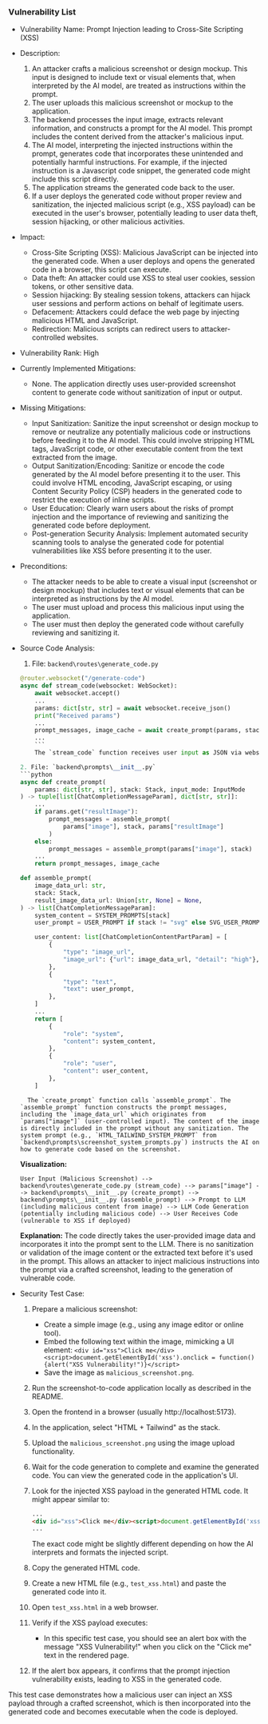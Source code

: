 ### Vulnerability List

* Vulnerability Name: Prompt Injection leading to Cross-Site Scripting (XSS)
* Description:
    1. An attacker crafts a malicious screenshot or design mockup. This input is designed to include text or visual elements that, when interpreted by the AI model, are treated as instructions within the prompt.
    2. The user uploads this malicious screenshot or mockup to the application.
    3. The backend processes the input image, extracts relevant information, and constructs a prompt for the AI model. This prompt includes the content derived from the attacker's malicious input.
    4. The AI model, interpreting the injected instructions within the prompt, generates code that incorporates these unintended and potentially harmful instructions. For example, if the injected instruction is a Javascript code snippet, the generated code might include this script directly.
    5. The application streams the generated code back to the user.
    6. If a user deploys the generated code without proper review and sanitization, the injected malicious script (e.g., XSS payload) can be executed in the user's browser, potentially leading to user data theft, session hijacking, or other malicious activities.

* Impact:
    - Cross-Site Scripting (XSS): Malicious JavaScript can be injected into the generated code. When a user deploys and opens the generated code in a browser, this script can execute.
    - Data theft: An attacker could use XSS to steal user cookies, session tokens, or other sensitive data.
    - Session hijacking: By stealing session tokens, attackers can hijack user sessions and perform actions on behalf of legitimate users.
    - Defacement: Attackers could deface the web page by injecting malicious HTML and JavaScript.
    - Redirection: Malicious scripts can redirect users to attacker-controlled websites.

* Vulnerability Rank: High
* Currently Implemented Mitigations:
    - None. The application directly uses user-provided screenshot content to generate code without sanitization of input or output.
* Missing Mitigations:
    - Input Sanitization: Sanitize the input screenshot or design mockup to remove or neutralize any potentially malicious code or instructions before feeding it to the AI model. This could involve stripping HTML tags, JavaScript code, or other executable content from the text extracted from the image.
    - Output Sanitization/Encoding: Sanitize or encode the code generated by the AI model before presenting it to the user. This could involve HTML encoding, JavaScript escaping, or using Content Security Policy (CSP) headers in the generated code to restrict the execution of inline scripts.
    - User Education: Clearly warn users about the risks of prompt injection and the importance of reviewing and sanitizing the generated code before deployment.
    - Post-generation Security Analysis: Implement automated security scanning tools to analyse the generated code for potential vulnerabilities like XSS before presenting it to the user.

* Preconditions:
    - The attacker needs to be able to create a visual input (screenshot or design mockup) that includes text or visual elements that can be interpreted as instructions by the AI model.
    - The user must upload and process this malicious input using the application.
    - The user must then deploy the generated code without carefully reviewing and sanitizing it.

* Source Code Analysis:
    1. File: `backend\routes\generate_code.py`
    ```python
    @router.websocket("/generate-code")
    async def stream_code(websocket: WebSocket):
        await websocket.accept()
        ...
        params: dict[str, str] = await websocket.receive_json()
        print("Received params")
        ...
        prompt_messages, image_cache = await create_prompt(params, stack, input_mode)
        ...
        ```
        The `stream_code` function receives user input as JSON via websocket in the `params` variable. The `params` dictionary, which includes the user-provided image (as data URL), is directly passed to the `create_prompt` function.

    2. File: `backend\prompts\__init__.py`
    ```python
    async def create_prompt(
        params: dict[str, str], stack: Stack, input_mode: InputMode
    ) -> tuple[list[ChatCompletionMessageParam], dict[str, str]]:
        ...
        if params.get("resultImage"):
            prompt_messages = assemble_prompt(
                params["image"], stack, params["resultImage"]
            )
        else:
            prompt_messages = assemble_prompt(params["image"], stack)
        ...
        return prompt_messages, image_cache

    def assemble_prompt(
        image_data_url: str,
        stack: Stack,
        result_image_data_url: Union[str, None] = None,
    ) -> list[ChatCompletionMessageParam]:
        system_content = SYSTEM_PROMPTS[stack]
        user_prompt = USER_PROMPT if stack != "svg" else SVG_USER_PROMPT

        user_content: list[ChatCompletionContentPartParam] = [
            {
                "type": "image_url",
                "image_url": {"url": image_data_url, "detail": "high"},
            },
            {
                "type": "text",
                "text": user_prompt,
            },
        ]
        ...
        return [
            {
                "role": "system",
                "content": system_content,
            },
            {
                "role": "user",
                "content": user_content,
            },
        ]
    ```
        The `create_prompt` function calls `assemble_prompt`. The `assemble_prompt` function constructs the prompt messages, including the `image_data_url` which originates from `params["image"]` (user-controlled input). The content of the image is directly included in the prompt without any sanitization. The system prompt (e.g., `HTML_TAILWIND_SYSTEM_PROMPT` from `backend\prompts\screenshot_system_prompts.py`) instructs the AI on how to generate code based on the screenshot.

    **Visualization:**

    ```
    User Input (Malicious Screenshot) --> backend\routes\generate_code.py (stream_code) --> params["image"] --> backend\prompts\__init__.py (create_prompt) --> backend\prompts\__init__.py (assemble_prompt) --> Prompt to LLM (including malicious content from image) --> LLM Code Generation (potentially including malicious code) --> User Receives Code (vulnerable to XSS if deployed)
    ```

    **Explanation:** The code directly takes the user-provided image data and incorporates it into the prompt sent to the LLM. There is no sanitization or validation of the image content or the extracted text before it's used in the prompt. This allows an attacker to inject malicious instructions into the prompt via a crafted screenshot, leading to the generation of vulnerable code.

* Security Test Case:
    1. Prepare a malicious screenshot:
        - Create a simple image (e.g., using any image editor or online tool).
        - Embed the following text within the image, mimicking a UI element: `<div id="xss">Click me</div><script>document.getElementById('xss').onclick = function(){alert("XSS Vulnerability!")}</script>`
        - Save the image as `malicious_screenshot.png`.

    2. Run the screenshot-to-code application locally as described in the README.

    3. Open the frontend in a browser (usually http://localhost:5173).

    4. In the application, select "HTML + Tailwind" as the stack.

    5. Upload the `malicious_screenshot.png` using the image upload functionality.

    6. Wait for the code generation to complete and examine the generated code.  You can view the generated code in the application's UI.

    7. Look for the injected XSS payload in the generated HTML code. It might appear similar to:
        ```html
        ...
        <div id="xss">Click me</div><script>document.getElementById('xss').onclick = function(){alert("XSS Vulnerability!")}</script>
        ...
        ```
        The exact code might be slightly different depending on how the AI interprets and formats the injected script.

    8. Copy the generated HTML code.

    9. Create a new HTML file (e.g., `test_xss.html`) and paste the generated code into it.

    10. Open `test_xss.html` in a web browser.

    11. Verify if the XSS payload executes:
        - In this specific test case, you should see an alert box with the message "XSS Vulnerability!" when you click on the "Click me" text in the rendered page.

    12. If the alert box appears, it confirms that the prompt injection vulnerability exists, leading to XSS in the generated code.

This test case demonstrates how a malicious user can inject an XSS payload through a crafted screenshot, which is then incorporated into the generated code and becomes executable when the code is deployed.
